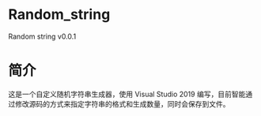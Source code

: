 # Random_string
Random string v0.0.1

# 简介
这是一个自定义随机字符串生成器，使用 Visual Studio 2019 编写，目前智能通过修改源码的方式来指定字符串的格式和生成数量，同时会保存到文件。
